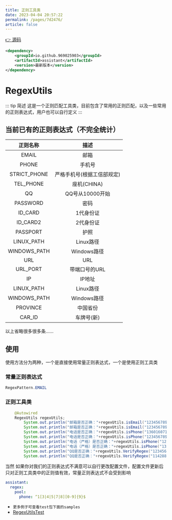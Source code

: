 ```yaml
---
title: 正则工具类
date: 2023-04-04 20:57:22
permalink: /pages/7d2476/
article: false
---
```

[👉 源码](https://github.com/969025903/Assistant)
```xml
<dependency>
    <groupId>io.github.969025903</groupId>
    <artifactId>assistant</artifactId>
    <version>最新版本</version>
</dependency>
```

# RegexUtils
::: tip 简述
这是一个正则匹配工具类，目前包含了常用的正则匹配，以及一些常用的正则表达式，用户也可以自行定义
:::

## 当前已有的正则表达式（不完全统计）
| 正则名称 | 描述 |
| :-: | :-: |
| EMAIL | 邮箱 |
| PHONE | 手机号 |
| STRICT_PHONE | 严格手机号(根据工信部规定) |
| TEL_PHONE | 座机(CHINA) |
| QQ | QQ号从10000开始 |
| PASSWORD | 密码 |
| ID_CARD | 1代身份证 |
| ID_CARD2 | 2代身份证 |
| PASSPORT | 护照 |
| LINUX_PATH | Linux路径 |
| WINDOWS_PATH | Windows路径 |
| URL | URL |
| URL_PORT | 带端口号的URL |
| IP | IP地址 |
| LINUX_PATH | Linux路径 |
| WINDOWS_PATH | Windows路径 |
| PROVINCE | 中国省份 |
| CAR_ID | 车牌号(新) |
以上省略很多很多条......

## 使用
使用方法分为两种，一个是直接使用常量正则表达式，一个是使用正则工具类
### 常量正则表达式
```java
RegexPattern.EMAIL
```
### 正则工具类
```java
    @Autowired
    RegexUtils regexUtils;
        System.out.println("邮箱是否正确："+regexUtils.isEmail("123456789@qq.com"));
        System.out.println("邮箱是否正确："+regexUtils.isEmail("123456789@qqcom"));
        System.out.println("电话是否正确："+regexUtils.isPhone("13601607121"));
        System.out.println("电话是否正确："+regexUtils.isPhone("1234567890"));
        System.out.println("电话（严格）是否正确："+regexUtils.isPhone("123456789012",true));
        System.out.println("电话（严格）是否正确："+regexUtils.isPhone("13601607121",true));
        System.out.println("QQ是否正确："+regexUtils.VerifyRegex("123456789", regexUtils.getRegexPool().getQq()));
        System.out.println("QQ是否正确："+regexUtils.VerifyRegex("1142880114", regexUtils.getRegexPool().getQq())); //自定义的正则表达式判断
```

当然 如果你对我们的正则表达式不满意可以自行更改配置文件，配置文件更新后只对正则工具类中的正则值有效，常量正则表达式不会受到影响
```yaml
assistant:
  regex:
    pool:
      phone: ^1[3|4|5|7|8][0-9]{9}$
```

- `更多例子可查看test包下面的samples`
- [RegexUtilsTest](https://github.com/969025903/Assistant/blob/master/src/test/java/com/genius/assistant/util/RegexUtilsTest.java)
